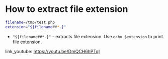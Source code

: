 # How to extract file extension

```bash
filename=/tmp/test.php
extension="${filename##*.}"
```

- `"${filename##*.}"` - extracts file extension. Use ```echo $extension``` to print file extension.


link_youtube: https://youtu.be/DmQCH6hPTqI
